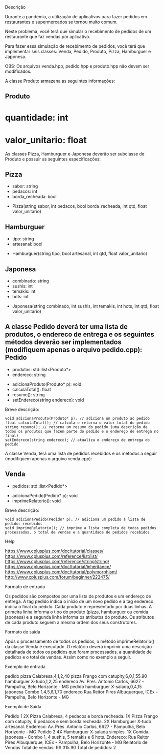 Descrição

Durante a pandemia, a utilização de aplicativos para fazer pedidos em restaurantes e supermercados se tornou muito comum.

Neste problema, você terá que simular o recebimento de pedidos de um restaurante que faz vendas por aplicativo.

Para fazer essa simulação de recebimento de pedidos, você terá que implementar seis classes: Venda, Pedido, Produto, Pizza, Hamburguer e Japonesa. 

OBS: Os arquivos venda.hpp, pedido.hpp e produto.hpp não devem ser modificados.

A classe Produto armazena as seguintes informações:

Produto
------------------------------------------------------------------------------------------------------------------------------------------------------------------------------------------------------------
# quantidade: int
# valor_unitario: float

As classes Pizza, Hamburguer e Japonesa deverão ser subclasse de Produto e possuir as seguintes especificações:

Pizza
------------------------------------------------------------------------------------------------------------------------------------------------------------------------------------------------------------
- sabor: string
- pedacos: int
- borda_recheada: bool
+ Pizza(string sabor, int pedacos, bool borda_recheada, int qtd, float valor_unitario)

Hamburguer
------------------------------------------------------------------------------------------------------------------------------------------------------------------------------------------------------------
- tipo: string
- artesanal: bool
+ Hamburguer(string tipo, bool artesanal, int qtd, float valor_unitario)


Japonesa
------------------------------------------------------------------------------------------------------------------------------------------------------------------------------------------------------------
- combinado: string
- sushis: int
- temakis: int
- hots: int
+ Japonesa(string combinado, int sushis, int temakis, int hots, int qtd, float valor_unitario)

A classe Pedido deverá ter uma lista de produtos, o endereco de entrega e os seguintes métodos deverão ser implementados (modifiquem apenas o arquivo pedido.cpp):
Pedido
------------------------------------------------------------------------------------------------------------------------------------------------------------------------------------------------------------
- produtos: std::list<Produto*>
- endereco: string
+ adicionaProduto(Produto* p): void
+ calculaTotal(): float
+ resumo(): string
+ setEndereco(string endereco): void

Breve descrição:

    void adicionaProduto(Produto* p); // adiciona um produto ao pedido
    float calculaTotal(); // calcula e retorna o valor total do pedido
    string resumo(); // retorna um resumo do pedido (uma descrição de todos os produtos que fazem parte do pedido e o endereço de entrega no final)
    setEndereco(string endereco); // atualiza o endereço de entrega do pedido


A classe Venda, terá uma lista de pedidos recebidos e os métodos a seguir (modifiquem apenas o arquivo venda.cpp):

Venda
------------------------------------------------------------------------------------------------------------------------------------------------------------------------------------------------------------
- pedidos: std::list<Pedido*>
+ adicionaPedido(Pedido* p): void
+ imprimeRelatorio(): void

Breve descrição:

    void adicionaPedido(Pedido* p); // adiciona um pedido à lista de pedidos recebidos
    void imprimeRelatorio(); // imprime a lista completa de todos pedidos processados, o total de vendas e a quantidade de pedidos recebidos

Help

https://www.cplusplus.com/doc/tutorial/classes/
https://www.cplusplus.com/reference/list/list/
https://www.cplusplus.com/reference/string/string/
https://www.cplusplus.com/doc/tutorial/inheritance/
https://www.cplusplus.com/doc/tutorial/polymorphism/
http://www.cplusplus.com/forum/beginner/222475/

Formato de entrada

Os pedidos são compostos por uma lista de produtos e um endereço de entrega. A tag pedido indica o início de um novo pedido e a tag endereco indica o final do pedido. Cada produto é representado por duas linhas. A primeira linha informa o tipo do produto (pizza, hamburguer ou comida japonesa) e a segunda linha informa os atributos do produto. Os atributos de cada produto seguem a mesma ordem dos seus construtores.

Formato de saída

Após o processamento de todos os pedidos, o método imprimeRelatorio() da classe Venda é executado. O relatório deverá imprimir uma descrição detalhada de todos os pedidos que foram processados, a quantidade de pedidos e o total de vendas. Assim como no exemplo a seguir.

Exemplo de entrada

pedido
pizza
Calabresa,4,1,2,40
pizza
Frango com catupity,6,0,1,55.90
hamburguer
X-tudo,1,2,25
endereco
Av. Pres. Antonio Carlos, 6627 - Pampulha, Belo Horizonte - MG
pedido
hamburguer
X-salada,0,4,15
japonesa
Combo 1,4,5,6,1,70
endereco
Rua Reitor Pires Albuquerque, ICEx - Pampulha, Belo Horizonte - MG

Exemplo de Saída

Pedido 1
2X Pizza Calabresa, 4 pedacos e borda recheada.
1X Pizza Frango com catupity, 6 pedacos e sem borda recheada.
2X Hamburguer X-tudo artesanal.
Endereco: Av. Pres. Antonio Carlos, 6627 - Pampulha, Belo Horizonte - MG
Pedido 2
4X Hamburguer X-salada simples.
1X Comida japonesa - Combo 1, 4 sushis, 5 temakis e 6 hots.
Endereco: Rua Reitor Pires Albuquerque, ICEx - Pampulha, Belo Horizonte - MG
Relatorio de Vendas
Total de vendas: R$ 315.90
Total de pedidos: 2
